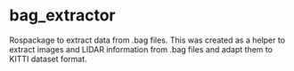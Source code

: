 # bag_extractor

Rospackage to extract data from .bag files. This was created as
a helper to extract images and LIDAR information from .bag files and
adapt them to KITTI dataset format.
